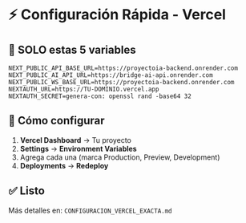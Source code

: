 # ⚡ Configuración Rápida - Vercel

## 🎯 SOLO estas 5 variables

```env
NEXT_PUBLIC_API_BASE_URL=https://proyectoia-backend.onrender.com
NEXT_PUBLIC_AI_API_URL=https://bridge-ai-api.onrender.com
NEXT_PUBLIC_WS_BASE_URL=https://proyectoia-backend.onrender.com
NEXTAUTH_URL=https://TU-DOMINIO.vercel.app
NEXTAUTH_SECRET=genera-con: openssl rand -base64 32
```

## 🔧 Cómo configurar

1. **Vercel Dashboard** → Tu proyecto
2. **Settings** → **Environment Variables**
3. Agrega cada una (marca Production, Preview, Development)
4. **Deployments** → **Redeploy**

## ✅ Listo

Más detalles en: `CONFIGURACION_VERCEL_EXACTA.md`

